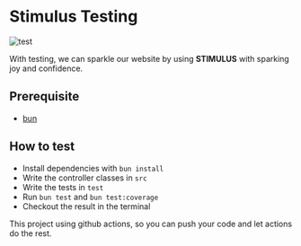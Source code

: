 # Stimulus Testing

![test](https://github.com/karn18/stimulus-testing/actions/workflows/stimulus.yml/badge.svg)

With testing, we can sparkle our website by using **STIMULUS** with sparking joy and confidence.

## Prerequisite
- [bun](https://bun.sh/)

## How to test
- Install dependencies with `bun install`
- Write the controller classes in `src`
- Write the tests in `test`
- Run `bun test` and `bun test:coverage`
- Checkout the result in the terminal

This project using github actions, so you can push your code and let actions do the rest.
